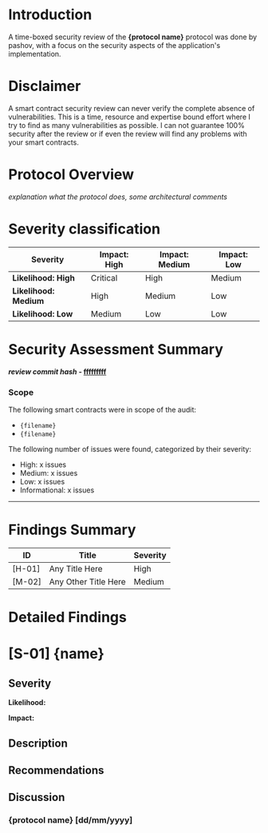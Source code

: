 # Introduction

A time-boxed security review of the **{protocol name}** protocol was done by pashov, with a focus on the security aspects of the application's implementation.

# Disclaimer

A smart contract security review can never verify the complete absence of vulnerabilities. This is a time, resource and expertise bound effort where I try to find as many vulnerabilities as possible. I can not guarantee 100% security after the review or if even the review will find any problems with your smart contracts.

# Protocol Overview

_explanation what the protocol does, some architectural comments_

# Severity classification

| Severity               | Impact: High | Impact: Medium | Impact: Low |
| ---------------------- | ------------ | -------------- | ----------- |
| **Likelihood: High**   | Critical     | High           | Medium      |
| **Likelihood: Medium** | High         | Medium         | Low         |
| **Likelihood: Low**    | Medium       | Low            | Low         |

# Security Assessment Summary

**_review commit hash_ - [fffffffff](url)**

### Scope

The following smart contracts were in scope of the audit:

- `{filename}`
- `{filename}`

The following number of issues were found, categorized by their severity:

- High: x issues
- Medium: x issues
- Low: x issues
- Informational: x issues

---

# Findings Summary

| ID     | Title                | Severity |
| ------ | -------------------- | -------- |
| [H-01] | Any Title Here       | High     |
| [M-02] | Any Other Title Here | Medium   |

# Detailed Findings

# [S-01] {name}

## Severity

**Likelihood:**

**Impact:**

## Description

## Recommendations

## Discussion

### **{protocol name}** [dd/mm/yyyy]

